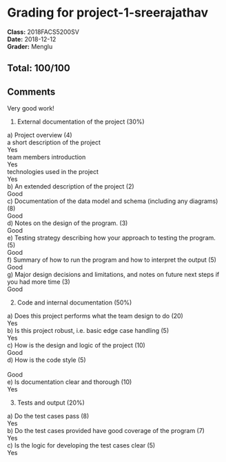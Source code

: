 # Grading for project-1-sreerajathav
**Class:** 2018FACS5200SV<br>
**Date:** 2018-12-12<br>
**Grader:** Menglu

## Total: 100/100
## Comments

Very good work! 

1. External documentation of the project (30%)<br>

a) Project overview (4)<br>
	 a short description of the project<br>
		Yes<br>
	 team members introduction<br>
		Yes<br>
	 technologies used in the project<br> 
		Yes<br>
b) An extended description of the project (2)<br> 
		Good<br>
c) Documentation of the data model and schema (including any diagrams) (8)<br> 
		Good<br>
d) Notes on the design of the program. (3)<br> 
		Good<br>
e) Testing strategy describing how your approach to testing the program. (5)<br> 
		Good<br>
f) Summary of how to run the program and how to interpret the output (5)<br> 
		Good<br>
g) Major design decisions and limitations, and notes on future next steps if you had more time (3)<br> 
		Good<br>

2. Code and internal documentation (50%)<br>

a) Does this project performs what the team design to do (20)<br>
		Yes<br>
b) Is this project robust, i.e. basic edge case handling (5)<br>
		Yes<br>
c) How is the design and logic of the project (10)<br>
		Good<br>
d) How is the code style (5)<br>	
		Good<br>
e) Is documentation clear and thorough (10)<br>
		Yes<br>

3. Tests and output (20%)<br>

a) Do the test cases pass (8)<br> 
		Yes<br>
b) Do the test cases provided have good coverage of the program (7)<br>
		Yes<br>
c) Is the logic for developing the test cases clear (5)<br> 
		Yes<br>
